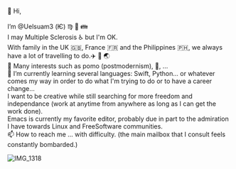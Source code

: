  👋 Hi, <br>
 <br>I’m @Uelsuam3 (Ѥ) :virgo: :goat: :family: <br>
I may Multiple Sclerosis :wheelchair: but I'm OK.
<br>With family in the UK :uk:, France :fr: and the Philippines :philippines:, we always have a lot of travelling to do.:airplane: :mountain_railway: :earth_asia: 
<br>👀 Many interests such as pomo (postmodernism), , ... <br>
🌱 I’m currently learning several languages: Swift, Python... or whatever comes my way in order to do what I'm trying to do or to have a career change...
<br>I want to be creative while still searching for more freedom and independance (work at anytime from anywhere as long as I can get the work done).
<br>Emacs is currently my favorite editor, probably due in part to the admiration I have towards Linux and FreeSoftware communities.
<br>📫 How to reach me ... with difficulty. (the main mailbox that I consult feels constantly bombarded.)

<!---
Uelsuam3/Uelsuam3 is a ✨ special ✨ repository because its `README.md` (this file) appears on your GitHub profile.
You can click the Preview link to take a look at your changes.
--->
![IMG_1318](https://user-images.githubusercontent.com/87491444/156931685-7561654e-60df-415a-827e-5012a238394f.JPG)
